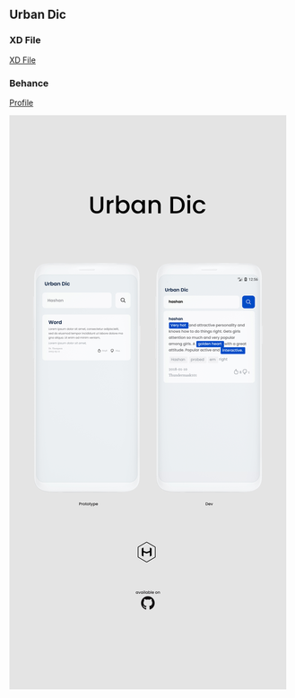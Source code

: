## Urban Dic

### XD File
[XD File](/XD/urbanDic.xd)

### Behance
[Profile](https://www.behance.net/gallery/126420823/Urban-Dic-React-Native?tracking_source=for_you_feed_user_published)

![](/img/Urbancdic.jpg)

